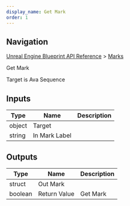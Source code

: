 ```yaml
---
display_name: Get Mark
order: 1
---
```

## Navigation

[Unreal Engine Blueprint API Reference](https://dev.epicgames.com/documentation/en-us/unreal-engine/BlueprintAPI) > [Marks](https://dev.epicgames.com/documentation/en-us/unreal-engine/BlueprintAPI/Marks)

Get Mark

Target is Ava Sequence

## Inputs

| Type | Name | Description |
| --- | --- | --- |
| object | Target |  |
| string | In Mark Label |  |

## Outputs

| Type | Name | Description |
| --- | --- | --- |
| struct | Out Mark |  |
| boolean | Return Value | Get Mark |
